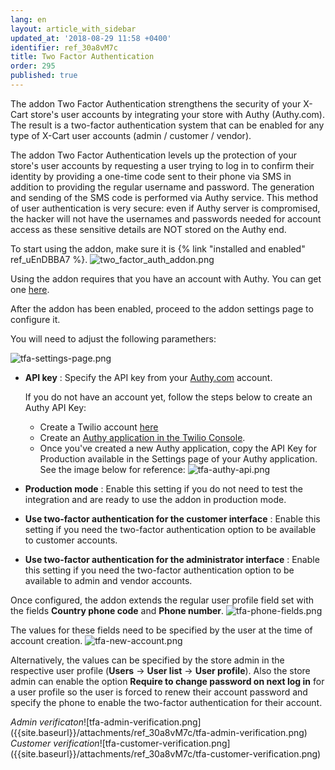 ```yaml
---
lang: en
layout: article_with_sidebar
updated_at: '2018-08-29 11:58 +0400'
identifier: ref_30a8vM7c
title: Two Factor Authentication
order: 295
published: true
---
```

The addon Two Factor Authentication strengthens the security of your X-Cart store's user accounts by integrating your store with Authy (Authy.com). The result is a two-factor authentication system that can be enabled for any type of X-Cart user accounts (admin / customer / vendor). 

The addon Two Factor Authentication levels up the protection of your store's user accounts by requesting a user trying to log in to confirm their identity by providing a one-time code sent to their phone via SMS in addition to providing the regular username and password. The generation and sending of the SMS code is performed via Authy service. This method of user authentication is very secure: even if Authy server is compromised, the hacker will not have the usernames and passwords needed for account access as these sensitive details are NOT stored on the Authy end.

To start using the addon, make sure it is {% link "installed and enabled" ref_uEnDBBA7 %}.
![two_factor_auth_addon.png]({{site.baseurl}}/attachments/ref_30a8vM7c/two_factor_auth_addon.png)

Using the addon requires that you have an account with Authy. You can get one [here](https://www.authy.com/product/pricing/ "Two factor authentication").

After the addon has been enabled, proceed to the addon settings page to configure it.

You will need to adjust the following paramethers:

![tfa-settings-page.png]({{site.baseurl}}/attachments/ref_30a8vM7c/tfa-settings-page.png)

* **API key** : Specify the API key from your [Authy.com](https://dashboard.authy.com/signin "Two Factor Authentication") account. 
  
  If you do not have an account yet, follow the steps below to create an Authy API Key: 
  * Create a Twilio account [here](https://www.twilio.com/try-twilio "Two factor authentication")
  * Create an [Authy application in the Twilio Console](https://www.twilio.com/console/authy "Two factor authentication").
  * Once you've created a new Authy application, copy the API Key for Production available in the Settings page of your Authy application. See the image below for reference:
  ![tfa-authy-api.png]({{site.baseurl}}/attachments/ref_30a8vM7c/tfa-authy-api.png)
  
* **Production mode** : Enable this setting if you do not need to test the integration and are ready to use the addon in production mode.

* **Use two-factor authentication for the customer interface** : Enable this setting if you need the two-factor authentication option to be available to customer accounts.

* **Use two-factor authentication for the administrator interface** : Enable this setting if you need the two-factor authentication option to be available to admin and vendor accounts.

Once configured, the addon extends the regular user profile field set with the fields **Country phone code** and **Phone number**.
![tfa-phone-fields.png]({{site.baseurl}}/attachments/ref_30a8vM7c/tfa-phone-fields.png)

The values for these fields need to be specified by the user at the time of account creation.
![tfa-new-account.png]({{site.baseurl}}/attachments/ref_30a8vM7c/tfa-new-account.png)

Alternatively, the values can be specified by the store admin in the respective user profile (**Users** -> **User list** -> **User profile**). Also the store admin can enable the option **Require to change password on next log in** for a user profile so the user is forced to renew their account password and specify the phone to enable the two-factor authentication for their account.

<div class="ui stackable two column grid">
  <div class="column" markdown="span"><i>Admin verificaton</i>![tfa-admin-verification.png]({{site.baseurl}}/attachments/ref_30a8vM7c/tfa-admin-verification.png)</div>
  <div class="column" markdown="span"><i>Customer verification</i>![tfa-customer-verification.png]({{site.baseurl}}/attachments/ref_30a8vM7c/tfa-customer-verification.png)</div>
</div>
